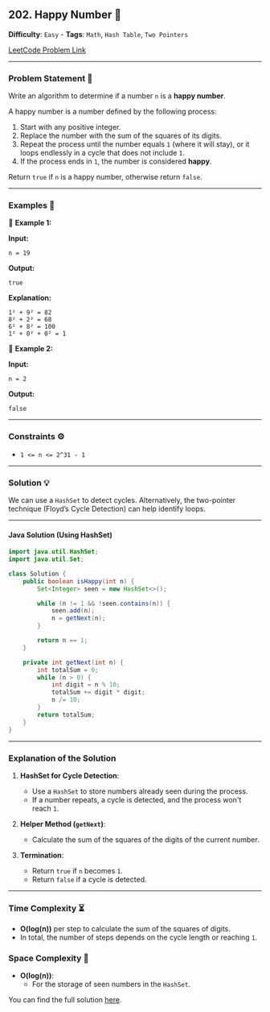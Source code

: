 ## 202. Happy Number 🤩

**Difficulty**: `Easy` - **Tags**: `Math`, `Hash Table`, `Two Pointers`

[LeetCode Problem Link](https://leetcode.com/problems/happy-number/)

---

### Problem Statement 📜

Write an algorithm to determine if a number `n` is a **happy number**.

A happy number is a number defined by the following process:

1. Start with any positive integer.
2. Replace the number with the sum of the squares of its digits.
3. Repeat the process until the number equals `1` (where it will stay), or it loops endlessly in a cycle that does not include `1`.
4. If the process ends in `1`, the number is considered **happy**.

Return `true` if `n` is a happy number, otherwise return `false`.

---

### Examples 🌟

🔹 **Example 1:**

**Input:**
```plaintext
n = 19
```

**Output:**
```plaintext
true
```

**Explanation:**
```
1² + 9² = 82
8² + 2² = 68
6² + 8² = 100
1² + 0² + 0² = 1
```

🔹 **Example 2:**

**Input:**
```plaintext
n = 2
```

**Output:**
```plaintext
false
```

---

### Constraints ⚙️

- `1 <= n <= 2^31 - 1`

---

### Solution 💡

We can use a `HashSet` to detect cycles. Alternatively, the two-pointer technique (Floyd’s Cycle Detection) can help identify loops.

---

#### Java Solution (Using HashSet)

```java
import java.util.HashSet;
import java.util.Set;

class Solution {
    public boolean isHappy(int n) {
        Set<Integer> seen = new HashSet<>();

        while (n != 1 && !seen.contains(n)) {
            seen.add(n);
            n = getNext(n);
        }

        return n == 1;
    }

    private int getNext(int n) {
        int totalSum = 0;
        while (n > 0) {
            int digit = n % 10;
            totalSum += digit * digit;
            n /= 10;
        }
        return totalSum;
    }
}
```

---

### Explanation of the Solution

1. **HashSet for Cycle Detection**:
   - Use a `HashSet` to store numbers already seen during the process.
   - If a number repeats, a cycle is detected, and the process won't reach `1`.

2. **Helper Method (`getNext`)**:
   - Calculate the sum of the squares of the digits of the current number.

3. **Termination**:
   - Return `true` if `n` becomes `1`.
   - Return `false` if a cycle is detected.

---

### Time Complexity ⏳

- **O(log(n))** per step to calculate the sum of the squares of digits.
- In total, the number of steps depends on the cycle length or reaching `1`.

### Space Complexity 💾

- **O(log(n))**:
  - For the storage of seen numbers in the `HashSet`.

You can find the full solution [here](Solution.java).